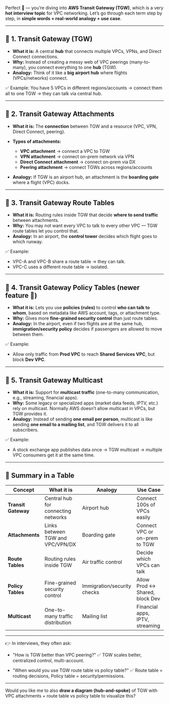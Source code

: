 Perfect 🚀 — you’re diving into **AWS Transit Gateway (TGW)**, which is a very **hot interview topic** for VPC networking. Let’s go through each term step by step, in **simple words + real-world analogy + use case**.

---

## 🔹 **1. Transit Gateway (TGW)**

* **What it is:** A central **hub** that connects multiple VPCs, VPNs, and Direct Connect connections.
* **Why:** Instead of creating a messy web of VPC peerings (many-to-many), you connect everything to one **hub** (TGW).
* **Analogy:** Think of it like a **big airport hub** where flights (VPCs/networks) connect.

✅ Example: You have 5 VPCs in different regions/accounts → connect them all to one TGW → they can talk via central hub.

---

## 🔹 **2. Transit Gateway Attachments**

* **What it is:** The **connection** between TGW and a resource (VPC, VPN, Direct Connect, peering).

* **Types of attachments:**

  * **VPC attachment** → connect a VPC to TGW
  * **VPN attachment** → connect on-prem network via VPN
  * **Direct Connect attachment** → connect on-prem via DX
  * **Peering attachment** → connect TGWs across regions/accounts

* **Analogy:** If TGW is an airport hub, an attachment is the **boarding gate** where a flight (VPC) docks.

---

## 🔹 **3. Transit Gateway Route Tables**

* **What it is:** Routing rules inside TGW that decide **where to send traffic** between attachments.
* **Why:** You may not want every VPC to talk to every other VPC — TGW route tables let you control that.
* **Analogy:** In an airport, the **control tower** decides which flight goes to which runway.

✅ Example:

* VPC-A and VPC-B share a route table → they can talk.
* VPC-C uses a different route table → isolated.

---

## 🔹 **4. Transit Gateway Policy Tables** (newer feature 🚀)

* **What it is:** Lets you use **policies (rules)** to control **who can talk to whom**, based on metadata like AWS account, tags, or attachment type.
* **Why:** Gives more **fine-grained security control** than just route tables.
* **Analogy:** In the airport, even if two flights are at the same hub, **immigration/security policy** decides if passengers are allowed to move between them.

✅ Example:

* Allow only traffic from **Prod VPC** to reach **Shared Services VPC**, but block **Dev VPC**.

---

## 🔹 **5. Transit Gateway Multicast**

* **What it is:** Support for **multicast traffic** (one-to-many communication, e.g., streaming, financial apps).
* **Why:** Some legacy or specialized apps (market data feeds, IPTV, etc.) rely on multicast. Normally AWS doesn’t allow multicast in VPCs, but TGW provides it.
* **Analogy:** Instead of sending **one email per person**, multicast is like sending **one email to a mailing list**, and TGW delivers it to all subscribers.

✅ Example:

* A stock exchange app publishes data once → TGW multicast → multiple VPC consumers get it at the same time.

---

## 🔹 Summary in a Table

| Concept             | What it is                          | Analogy                     | Use Case                        |
| ------------------- | ----------------------------------- | --------------------------- | ------------------------------- |
| **Transit Gateway** | Central hub for connecting networks | Airport hub                 | Connect 100s of VPCs easily     |
| **Attachments**     | Links between TGW and VPC/VPN/DX    | Boarding gate               | Connect VPC or on-prem to TGW   |
| **Route Tables**    | Routing rules inside TGW            | Air traffic control         | Decide which VPCs can talk      |
| **Policy Tables**   | Fine-grained security control       | Immigration/security checks | Allow Prod ↔ Shared, block Dev  |
| **Multicast**       | One-to-many traffic distribution    | Mailing list                | Financial apps, IPTV, streaming |

---

👉 In interviews, they often ask:

* "How is TGW better than VPC peering?"
  ✅ TGW scales better, centralized control, multi-account.

* "When would you use TGW route table vs policy table?"
  ✅ Route table = routing decisions, Policy table = security/permissions.

---

Would you like me to also **draw a diagram (hub-and-spoke)** of TGW with VPC attachments + route table vs policy table to visualize this?
